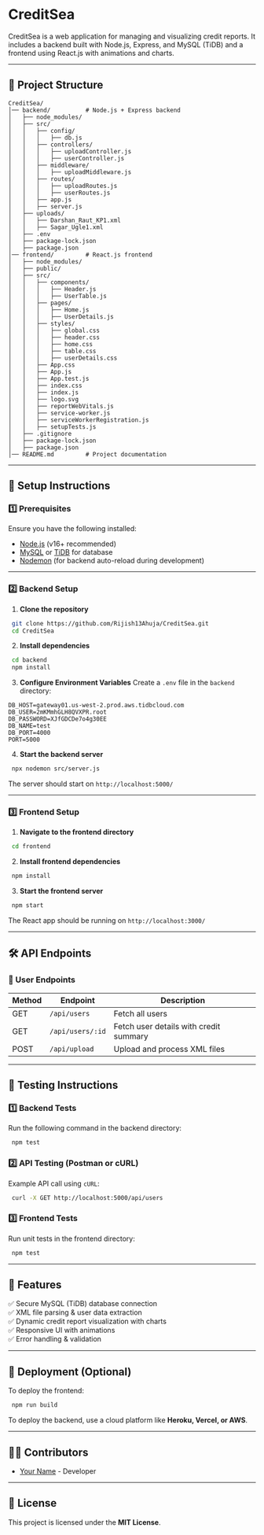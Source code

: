 # CreditSea

CreditSea is a web application for managing and visualizing credit reports. It includes a backend built with Node.js, Express, and MySQL (TiDB) and a frontend using React.js with animations and charts.

---

## 📌 Project Structure

```
CreditSea/
│── backend/          # Node.js + Express backend
│   ├── node_modules/
│   ├── src/
│   │   ├── config/
│   │   │   ├── db.js
│   │   ├── controllers/
│   │   │   ├── uploadController.js
│   │   │   ├── userController.js
│   │   ├── middleware/
│   │   │   ├── uploadMiddleware.js
│   │   ├── routes/
│   │   │   ├── uploadRoutes.js
│   │   │   ├── userRoutes.js
│   │   ├── app.js
│   │   ├── server.js
│   ├── uploads/
│   │   ├── Darshan_Raut_KP1.xml
│   │   ├── Sagar_Ugle1.xml
│   ├── .env
│   ├── package-lock.json
│   ├── package.json
│── frontend/         # React.js frontend
│   ├── node_modules/
│   ├── public/
│   ├── src/
│   │   ├── components/
│   │   │   ├── Header.js
│   │   │   ├── UserTable.js
│   │   ├── pages/
│   │   │   ├── Home.js
│   │   │   ├── UserDetails.js
│   │   ├── styles/
│   │   │   ├── global.css
│   │   │   ├── header.css
│   │   │   ├── home.css
│   │   │   ├── table.css
│   │   │   ├── userDetails.css
│   │   ├── App.css
│   │   ├── App.js
│   │   ├── App.test.js
│   │   ├── index.css
│   │   ├── index.js
│   │   ├── logo.svg
│   │   ├── reportWebVitals.js
│   │   ├── service-worker.js
│   │   ├── serviceWorkerRegistration.js
│   │   ├── setupTests.js
│   ├── .gitignore
│   ├── package-lock.json
│   ├── package.json
│── README.md         # Project documentation
```

---

## 🚀 Setup Instructions

### 1️⃣ Prerequisites
Ensure you have the following installed:
- [Node.js](https://nodejs.org/) (v16+ recommended)
- [MySQL](https://www.mysql.com/) or [TiDB](https://tidbcloud.com/) for database
- [Nodemon](https://www.npmjs.com/package/nodemon) (for backend auto-reload during development)

---

### 2️⃣ Backend Setup

1. **Clone the repository**
```sh
 git clone https://github.com/Rijish13Ahuja/CreditSea.git
 cd CreditSea
```

2. **Install dependencies**
```sh
 cd backend
 npm install
```

3. **Configure Environment Variables**
Create a `.env` file in the `backend` directory:
```env
DB_HOST=gateway01.us-west-2.prod.aws.tidbcloud.com
DB_USER=2mKMmhGLH8QVXPR.root
DB_PASSWORD=XJfGDCDe7o4g30EE
DB_NAME=test
DB_PORT=4000
PORT=5000
```

4. **Start the backend server**
```sh
 npx nodemon src/server.js
```
The server should start on `http://localhost:5000/`

---

### 3️⃣ Frontend Setup

1. **Navigate to the frontend directory**
```sh
 cd frontend
```

2. **Install frontend dependencies**
```sh
 npm install
```

3. **Start the frontend server**
```sh
 npm start
```
The React app should be running on `http://localhost:3000/`

---

## 🛠 API Endpoints

### 📌 User Endpoints
| Method | Endpoint | Description |
|--------|---------|-------------|
| GET | `/api/users` | Fetch all users |
| GET | `/api/users/:id` | Fetch user details with credit summary |
| POST | `/api/upload` | Upload and process XML files |

---

## 🧪 Testing Instructions

### 1️⃣ Backend Tests
Run the following command in the backend directory:
```sh
 npm test
```

### 2️⃣ API Testing (Postman or cURL)
Example API call using `cURL`:
```sh
 curl -X GET http://localhost:5000/api/users
```

### 3️⃣ Frontend Tests
Run unit tests in the frontend directory:
```sh
 npm test
```

---

## 🎯 Features
✅ Secure MySQL (TiDB) database connection<br>
✅ XML file parsing & user data extraction<br>
✅ Dynamic credit report visualization with charts<br>
✅ Responsive UI with animations<br>
✅ Error handling & validation<br>

---

## 📌 Deployment (Optional)
To deploy the frontend:
```sh
 npm run build
```
To deploy the backend, use a cloud platform like **Heroku, Vercel, or AWS**.

---

## 👨‍💻 Contributors
- [Your Name](https://github.com/your-github) - Developer

---

## 📜 License
This project is licensed under the **MIT License**.

